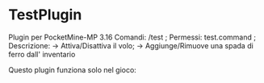 # TestPlugin
Plugin per PocketMine-MP 3.16
Comandi: /test ;
Permessi: test.command ;
Descrizione:
  -> Attiva/Disattiva il volo;
  -> Aggiunge/Rimuove una spada di ferro dall' inventario

Questo plugin funziona solo nel gioco:
<img src=""/>
